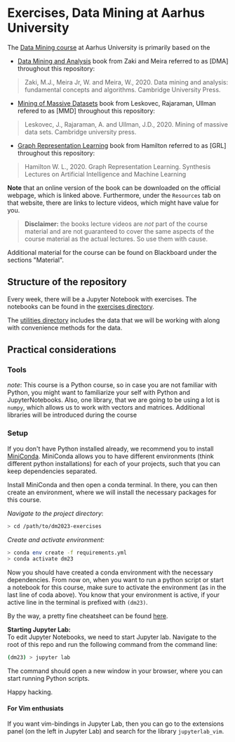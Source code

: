 # Exercises, Data Mining at Aarhus University
The [Data Mining course](https://kursuskatalog.au.dk/da/course/118146/Data-Mining) 
at Aarhus University is primarily based on the 

* [Data Mining and Analysis](https://dataminingbook.info/book_html/) book from Zaki and Meira referred to as [DMA] throughout this repository:

> Zaki, M.J., Meira Jr, W. and Meira, W., 2020. 
> Data mining and analysis: fundamental concepts 
> and algorithms. Cambridge University Press.

* [Mining of Massive Datasets](http://www.mmds.org/) book from Leskovec, Rajaraman, Ullman
refered to as [MMD] throughout this repository:

> Leskovec, J., Rajaraman, A. and Ullman, J.D., 2020. 
> Mining of massive data sets. Cambridge university press.

* [Graph Representation Learning](https://www.cs.mcgill.ca/~wlh/grl_book/) book from Hamilton referred to as [GRL] throughout this repository:

> Hamilton W. L., 2020. 
> Graph Representation Learning. 
> Synthesis Lectures on Artificial Intelligence and Machine Learning


**Note** that an online version of the book can be downloaded on the official
webpage, which is linked above. Furthermore, under the `Resources` tab on that
website, there are links to lecture videos, which might have value for you. 

> **Disclaimer:** the books lecture videos are _not_ part of the course material and
> are not guaranteed to cover the same aspects of the course material as the
> actual lectures. So use them with cause.

Additional material for the course can be found on Blackboard under the sections "Material".

## Structure of the repository
Every week, there will be a Jupyter Notebook with exercises. The notebooks can be found
in the [exercises directory](./exercises). 

The [utilities directory](./utilities) includes the data that we will be
working with along with convenience methods for the data.

## Practical considerations 
### Tools
_note_: This course is a Python course, so in case you are not familiar with
Python, you might want to familiarize your self with Python and
JupyterNotebooks. Also, one library, that we are going to be using a lot is
`numpy`, which allows us to work with vectors and matrices. Additional libraries will be introduced during the course

### Setup
If you don't have Python installed already, we recommend you to install 
[MiniConda](https://docs.conda.io/en/latest/miniconda.html). MiniConda allows
you to have different environments (think different python installations) for
each of your projects, such that you can keep dependencies separated.

Install MiniConda and then open a conda terminal. In there, you can then create
an environment, where we will install the necessary packages for this course.

_Navigate to the project directory_:
```bash
> cd /path/to/dm2023-exercises
```

_Create and activate environment:_  
```bash
> conda env create -f requirements.yml
> conda activate dm23
``` 

Now you should have created a conda environment with the necessary
dependencies.  From now on, when you want to run a python script or start a
notebook for this course, make sure to activate the environment (as in the last
line of coda above).  You know that your environment is active, if your active
line in the terminal is prefixed with `(dm23)`.

By the way, a pretty fine cheatsheet can be found 
[here](https://docs.conda.io/projects/conda/en/4.6.0/_downloads/52a95608c49671267e40c689e0bc00ca/conda-cheatsheet.pdf).

**Starting Jupyter Lab:**  
To edit Jupyter Notebooks, we need to start Jupyter lab. 
Navigate to the root of this repo and run the
following command from the command line:

```bash
(dm23) > jupyter lab
```

The command should open a new window in your browser, where you can start running
Python scripts.

Happy hacking. 

#### For Vim enthusiats
If you want vim-bindings in Jupyter Lab, then you can go to the extensions panel (on the left in
Jupyter Lab) and search for the library `jupyterlab_vim`.

